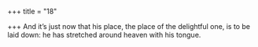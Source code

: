+++
title = "18"

+++
And it’s just now that his place, the place of the delightful one, is to be  laid down:
he has stretched around heaven with his tongue.